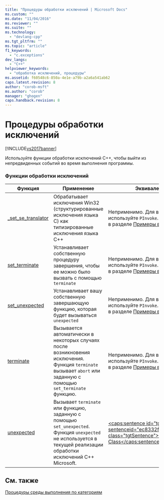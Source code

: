 ```yaml
---
title: "Процедуры обработки исключений | Microsoft Docs"
ms.custom: ""
ms.date: "11/04/2016"
ms.reviewer: ""
ms.suite: ""
ms.technology: 
  - "devlang-cpp"
ms.tgt_pltfrm: ""
ms.topic: "article"
f1_keywords: 
  - "c.exceptions"
dev_langs: 
  - "C++"
helpviewer_keywords: 
  - "обработка исключений, процедуры"
ms.assetid: f60548c6-850a-4e1e-a79b-a2a6a541ab62
caps.latest.revision: 8
author: "corob-msft"
ms.author: "corob"
manager: "ghogen"
caps.handback.revision: 8
---
```

# Процедуры обработки исключений
[!INCLUDE[vs2017banner](../assembler/inline/includes/vs2017banner.md)]

Используйте функции обработки исключений C\+\+, чтобы выйти из непредвиденных событий во время выполнения программы.  
  
### Функции обработки исключений  
  
|Функция|Применение|Эквивалент в .NET Framework|  
|-------------|----------------|---------------------------------|  
|[\_set\_se\_translator](../c-runtime-library/reference/set-se-translator.md)|Обрабатывает исключения Win32 \(структурированные исключения языка С\) как типизированные исключения языка С\+\+|Неприменимо.  Для вызова стандартной функции C используйте `PInvoke`.  Дополнительные сведения см. в разделе [Примеры вызовов неуправляемого кода](../Topic/Platform%20Invoke%20Examples.md).|  
|[set\_terminate](../c-runtime-library/reference/set-terminate-crt.md)|Устанавливает собственную процедуру завершения, чтобы ее можно было вызвать с помощью `terminate`|Неприменимо.  Для вызова стандартной функции C используйте `PInvoke`.  Дополнительные сведения см. в разделе [Примеры вызовов неуправляемого кода](../Topic/Platform%20Invoke%20Examples.md).|  
|[set\_unexpected](../c-runtime-library/reference/set-unexpected-crt.md)|Устанавливает вашу собственную завершающую функцию, которая будет вызываться `unexpected`|Неприменимо.  Для вызова стандартной функции C используйте `PInvoke`.  Дополнительные сведения см. в разделе [Примеры вызовов неуправляемого кода](../Topic/Platform%20Invoke%20Examples.md).|  
|[terminate](../c-runtime-library/reference/terminate-crt.md)|Вызывается автоматически в некоторых случаях после возникновения исключения.  Функция `terminate` вызывает `abort` или заданную с помощью `set_terminate` функцию.|Неприменимо.  Для вызова стандартной функции C используйте `PInvoke`.  Дополнительные сведения см. в разделе [Примеры вызовов неуправляемого кода](../Topic/Platform%20Invoke%20Examples.md).|  
|[unexpected](../Topic/unexpected%20\(CRT\).md)|Вызывает `terminate` или функцию, заданную с помощью `set_unexpected`.  Функция `unexpected` не используется в текущей реализации обработки исключений C\+\+ Microsoft.|[\<caps:sentence id\="tgt30" sentenceid\="ec8332f3bf55c7bd183338eca87744ec" class\="tgtSentence"\>System::Exception Class\<\/caps:sentence\>](https://msdn.microsoft.com/en-us/library/system.exception.aspx)|  
  
## См. также  
 [Процедуры среды выполнения по категориям](../c-runtime-library/run-time-routines-by-category.md)
